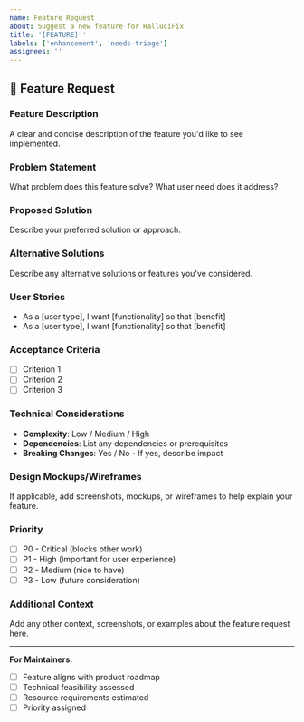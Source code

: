 ```yaml
---
name: Feature Request
about: Suggest a new feature for HalluciFix
title: '[FEATURE] '
labels: ['enhancement', 'needs-triage']
assignees: ''
---
```


## 🚀 Feature Request

### **Feature Description**
A clear and concise description of the feature you'd like to see implemented.

### **Problem Statement**
What problem does this feature solve? What user need does it address?

### **Proposed Solution**
Describe your preferred solution or approach.

### **Alternative Solutions**
Describe any alternative solutions or features you've considered.

### **User Stories**
- As a [user type], I want [functionality] so that [benefit]
- As a [user type], I want [functionality] so that [benefit]

### **Acceptance Criteria**
- [ ] Criterion 1
- [ ] Criterion 2
- [ ] Criterion 3

### **Technical Considerations**
- **Complexity**: Low / Medium / High
- **Dependencies**: List any dependencies or prerequisites
- **Breaking Changes**: Yes / No - If yes, describe impact

### **Design Mockups/Wireframes**
If applicable, add screenshots, mockups, or wireframes to help explain your feature.

### **Priority**
- [ ] P0 - Critical (blocks other work)
- [ ] P1 - High (important for user experience)
- [ ] P2 - Medium (nice to have)
- [ ] P3 - Low (future consideration)

### **Additional Context**
Add any other context, screenshots, or examples about the feature request here.

---

**For Maintainers:**
- [ ] Feature aligns with product roadmap
- [ ] Technical feasibility assessed
- [ ] Resource requirements estimated
- [ ] Priority assigned